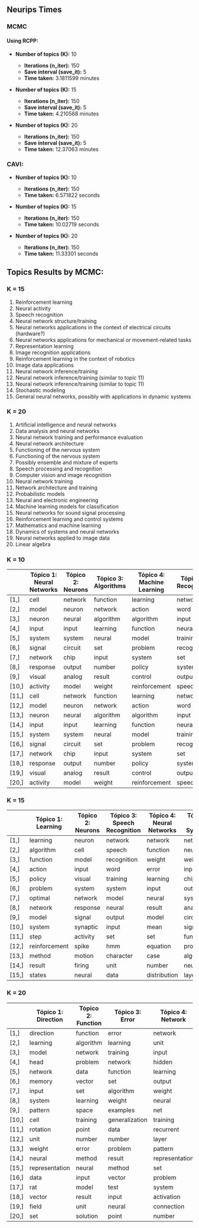 ## Neurips Times

### MCMC

#### Using RCPP:
- **Number of topics (K):** 10
  - **Iterations (n_iter):** 150
  - **Save interval (save_it):** 5
  - **Time taken:** 3.1811599 minutes

- **Number of topics (K):** 15
  - **Iterations (n_iter):** 150
  - **Save interval (save_it):** 5
  - **Time taken:** 4.210568 minutes

- **Number of topics (K):** 20
  - **Iterations (n_iter):** 150
  - **Save interval (save_it):** 5
  - **Time taken:** 12.37063 minutes

### CAVI:
- **Number of topics (K):** 10
  - **Iterations (n_iter):** 150
  - **Time taken:** 6.571822 seconds

- **Number of topics (K):** 15
  - **Iterations (n_iter):** 150
  - **Time taken:** 10.02719 seconds

- **Number of topics (K):** 20
  - **Iterations (n_iter):** 150
  - **Time taken:** 11.33301 seconds

## Topics Results by MCMC:

### K = 15
1. Reinforcement learning
2. Neural activity
3. Speech recognition
4. Neural network structure/training
5. Neural networks applications in the context of electrical circuits (hardware?)
6. Neural networks applications for mechanical or movement-related tasks
7. Representation learning
8. Image recognition applications
9. Reinforcement learning in the context of robotics
10. Image data applications
11. Neural network inference/training
12. Neural network inference/training (similar to topic 11)
13. Neural network inference/training (similar to topic 11)
14. Stochastic modeling
15. General neural networks, possibly with applications in dynamic systems

### K = 20
1. Artificial intelligence and neural networks
2. Data analysis and neural networks
3. Neural network training and performance evaluation
4. Neural network architecture
5. Functioning of the nervous system
6. Functioning of the nervous system
7. Possibly ensemble and mixture of experts
8. Speech processing and recognition
9. Computer vision and image recognition
10. Neural network training
11. Network architecture and training
12. Probabilistic models
13. Neural and electronic engineering
14. Machine learning models for classification
15. Neural networks for sound signal processing
16. Reinforcement learning and control systems
17. Mathematics and machine learning
18. Dynamics of systems and neural networks
19. Neural networks applied to image data
20. Linear algebra

### K = 10

|      | Tópico 1: Neural Networks | Tópico 2: Neurons | Tópico 3: Algorithms | Tópico 4: Machine Learning | Tópico 5: Recognition | Tópico 6: Training | Tópico 7: Images | Tópico 8: Data | Tópico 9: Models | Tópico 10: Functions |
|------|----------------------------|-------------------|----------------------|---------------------------|-----------------------|--------------------|------------------|----------------|-------------------|-----------------------|
| [1,] | cell                       | network           | function             | learning                  | network               | learning           | image            | data           | model             | network               |
| [2,] | model                      | neuron            | network              | action                    | word                  | network            | network          | model          | data              | unit                  |
| [3,] | neuron                     | neural            | algorithm            | algorithm                 | input                 | model              | object           | classifier     | function          | learning              |
| [4,] | input                      | input             | learning             | function                  | neural                | error              | model            | system         | distribution      | weight                |
| [5,] | system                     | system            | neural               | model                     | training              | input              | unit             | set            | algorithm         | algorithm             |
| [6,] | signal                     | circuit           | set                  | problem                   | recognition           | unit               | images           | network        | set               | training              |
| [7,] | network                    | chip              | input                | system                    | set                   | weight             | visual           | training       | network           | input                 |
| [8,] | response                   | output            | number               | policy                    | system                | training           | input            | problem        | parameter         | error                 |
| [9,] | visual                     | analog            | result               | control                   | output                | neural             | system           | algorithm      | method            | set                   |
|[10,] | activity                   | model             | weight               | reinforcement             | speech                | output             | representation   | neural         | gaussian          | function              |
|[11,] | cell                       | network           | function             | learning                  | network               | learning           | image            | data           | model             | network               |
|[12,] | model                      | neuron            | network              | action                    | word                  | network            | network          | model          | data              | unit                  |
|[13,] | neuron                     | neural            | algorithm            | algorithm                 | input                 | model              | object           | classifier     | function          | learning              |
|[14,] | input                      | input             | learning             | function                  | neural                | error              | model            | system         | distribution      | weight                |
|[15,] | system                     | system            | neural               | model                     | training              | input              | unit             | set            | algorithm         | algorithm             |
|[16,] | signal                     | circuit           | set                  | problem                   | recognition           | unit               | images           | network        | set               | training              |
|[17,] | network                    | chip              | input                | system                    | set                   | weight             | visual           | training       | network           | input                 |
|[18,] | response                   | output            | number               | policy                    | system                | training           | input            | problem        | parameter         | error                 |
|[19,] | visual                     | analog            | result               | control                   | output                | neural             | system           | algorithm      | method            | set                   |
|[20,] | activity                   | model             | weight               | reinforcement             | speech                | output             | representation   | neural         | gaussian          | function              |

### K = 15

|      | Tópico 1: Learning | Tópico 2: Neurons | Tópico 3: Speech Recognition | Tópico 4: Neural Networks | Tópico 5: System | Tópico 6: Function | Tópico 7: Input | Tópico 8: Object | Tópico 9: Control | Tópico 10: Image | Tópico 11: Unit | Tópico 12: Algorithm | Tópico 13: Training | Tópico 14: Data | Tópico 15: Network |
|------|---------------------|-------------------|-----------------------------|--------------------------|------------------|--------------------|----------------|-------------------|-------------------|------------------|----------------|----------------------|---------------------|----------------|--------------------|
| [1,] | learning            | neuron            | network                     | network                  | network          | model              | network        | network           | learning          | image            | network        | function             | network             | data           | network            |
| [2,] | algorithm           | cell              | speech                      | function                 | neural           | control            | input          | object            | model             | network          | unit           | algorithm            | training            | model          | neural             |
| [3,] | function            | model             | recognition                 | weight                   | weight           | network            | unit           | image             | system            | model            | input          | learning             | error               | algorithm      | function           |
| [4,] | action              | input             | word                        | error                    | input            | neural             | learning       | unit              | robot             | data             | learning       | set                  | learning            | function       | input              |
| [5,] | policy              | visual            | training                    | learning                 | chip             | function           | pattern        | input             | control           | set              | neural         | network              | model               | set            | unit               |
| [6,] | problem             | system            | system                      | input                    | output           | learning           | representation | model             | action            | algorithm        | rules          | training             | function            | distribution   | system             |
| [7,] | optimal             | network           | model                       | neural                   | system           | system             | model          | task              | data              | images           | weight         | examples             | weight              | gaussian       | point              |
| [8,] | network             | response          | neural                      | result                   | analog           | point              | layer          | recognition       | network           | problem          | output         | error                | algorithm           | parameter      | model              |
| [9,] | model               | signal            | output                      | model                    | circuit          | motor              | weight         | images            | reinforcement     | feature          | set            | bound                | set                 | method         | net                |
|[10,] | system              | synaptic          | input                       | mean                     | signal           | movement           | map            | system            | task              | vector           | training       | number               | neural              | point          | pattern            |
|[11,] | step                | activity          | set                         | set                      | function         | dynamic            | training       | view              | number            | result           | system         | result               | data                | vector         | dynamic            |
|[12,] | reinforcement       | spike             | hmm                         | equation                 | problem          | trajectory         | function       | set               | goal              | neural           | component      | class                | unit                | space          | attractor          |
|[13,] | method              | motion            | character                   | case                     | algorithm        | input              | neural         | features          | problem           | region           | algorithm      | problem              | input               | problem        | neuron             |
|[14,] | result              | firing            | unit                        | number                   | neuron           | controller         | field          | representation    | environment       | learning         | rule           | data                 | hidden              | learning       | set                |
|[15,] | states              | neural            | data                        | distribution             | layer            | output             | information    | training          | position          | object           | pattern        | loss                 | output              | network        | weight             |

### K = 20

|      | Tópico 1: Direction | Tópico 2: Function | Tópico 3: Error | Tópico 4: Network | Tópico 5: Cell | Tópico 6: Neuron | Tópico 7: Network | Tópico 8: Speech | Tópico 9: Object | Tópico 10: Network | Tópico 11: Function | Tópico 12: Model | Tópico 13: Network | Tópico 14: Classifier | Tópico 15: Network | Tópico 16: Learning | Tópico 17: Function | Tópico 18: Network | Tópico 19: Network | Tópico 20: Component |
|------|----------------------|--------------------|-----------------|------------------|----------------|------------------|------------------|------------------|------------------|--------------------|---------------------|-----------------|--------------------|----------------------|---------------------|---------------------|---------------------|---------------------|---------------------|-----------------------|
| [1,] | direction            | function           | error           | network          | cell           | neuron           | network          | network          | object           | network            | network             | model           | network            | classifier           | network             | learning            | function            | network             | network             | component            |
| [2,] | learning             | algorithm          | learning        | unit             | neuron         | network          | learning         | speech           | visual           | model              | function            | data            | circuit            | set                  | neural              | action              | network             | model               | image               | data                 |
| [3,] | model                | network            | training        | input            | model          | model            | expert           | word             | motion           | learning           | model               | distribution    | chip               | model                | signal              | algorithm           | bound               | learning            | input               | signal               |
| [4,] | head                 | problem            | network         | hidden           | input          | input            | rules            | training         | image            | neural             | learning            | parameter       | neural             | data                 | model               | system              | neural              | attractor           | system              | algorithm            |
| [5,] | network              | data               | function        | learning         | spike          | neural           | model            | recognition      | model            | control            | error               | algorithm       | input              | training             | system              | model               | threshold           | system              | training            | function             |
| [6,] | memory               | vector             | set             | output           | firing         | system           | rule             | system           | system           | training           | input               | network         | analog             | algorithm            | output              | function            | weight              | pattern             | neural              | information          |
| [7,] | input                | set                | algorithm       | weight           | synaptic       | pattern          | input            | input            | view             | trajectory         | weight              | likelihood      | neuron             | network              | sound               | control             | result              | point               | features            | matrix               |
| [8,] | system               | learning           | weight          | neural           | response       | output           | set              | neural           | images           | system             | neural              | probability     | current            | method               | input               | policy              | algorithm           | memory              | feature             | vector               |
| [9,] | pattern              | space              | examples        | net              | stimulus       | oscillator       | neural           | set              | position         | input              | parameter           | mixture         | weight             | error                | auditory            | problem             | number              | dynamic             | output              | linear               |
|[10,] | cell                 | training           | generalization  | training         | cortical       | activity         | unit             | output           | field            | output             | gaussian            | method          | output             | classification       | frequency           | reinforcement       | theorem             | neural              | set                 | independent          |
|[11,] | rotation             | point              | data            | recurrent        | activity       | connection       | function         | character        | network          | data               | distribution        | set             | system             | learning             | channel             | optimal             | input               | function            | task                | pca                  |
|[12,] | unit                 | number             | number          | layer            | cortex         | cell             | training         | model            | direction        | point              | equation            | variables       | voltage            | point                | filter              | states              | set                 | set                 | recognition         | noise                |
|[13,] | weight               | error              | problem         | pattern          | visual         | function         | task             | speaker          | unit             | function           | set                 | gaussian        | function           | distance             | algorithm           | step                | linear              | result              | images              | network              |
|[14,] | neural               | method             | result          | representation   | pattern        | synaptic         | examples         | learning         | recognition      | performance        | noise               | density         | learning           | vector               | problem             | network             | learning            | parameter           | information         | image                |
|[15,] | representation       | neural             | method          | set              | orientation    | potential        | weight           | layer            | input            | set                | training            | mean            | vlsi               | problem              | result              | method              | case                | space               | representation      | analysis             |
|[16,] | data                 | input              | vector          | problem          | network        | unit             | output           | performance      | eye              | dynamic            | mean                | log             | implementation      | pattern              | set                 | hmm                 | polynomial          | states              | data                | learning             |
|[17,] | rat                  | model              | test            | system           | field          | phase            | system           | data             | map              | position           | data                | number          | problem            | class                | function            | task                | proof               | input               | word                | model                |
|[18,] | vector               | result             | input           | activation       | function       | oscillation      | algorithm        | test             | location         | movement           | algorithm           | function        | synapse            | performance          | error               | result              | layer               | equation            | level               | images               |
|[19,] | field                | unit               | neural          | connection       | correlation    | behavior         | data             | trained          | representation   | result             | vector              | learning        | bit                | function             | control             | dynamic             | dimension           | solution            | model               | output               |
|[20,] | set                  | solution           | point           | number           | rate           | response         | generalization   | unit             | target           | problem            | method              | problem         | data               | neural               | performance         | set                 | net                 | number              | layer               | filter               |
